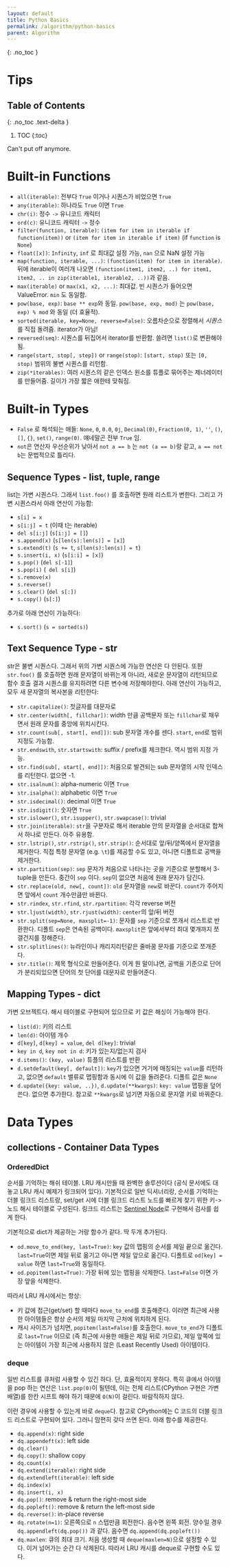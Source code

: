 ```yaml
---
layout: default
title: Python Basics
permalink: /algorithm/python-basics
parent: Algorithm
---
```


{: .no_toc }
# Tips
## Table of Contents
{: .no_toc .text-delta }

1. TOC
{:toc}

Can't put off anymore.

# Built-in Functions

- `all(iterable)`: 전부다 `True` 이거나 시퀀스가 비었으면 `True`
- `any(iterable)`: 하나라도 `True` 이면 `True`
- `chr(i)`: 정수 `->` 유니코드 캐릭터
- `ord(c)`: 유니코드 캐릭터 `->` 정수
- `filter(function, iterable)`: `(item for item in iterable if
  function(item))` or `(item for item in iterable if item)` (if
  `function` is `None`)
- `float([x])`: `Infinity`, `inf` 로 최대값 설정 가능, `nan` 으로 NaN
  설정 가능
- `map(function, iterable, ...)`: `(function(item) for item in
  iterable)`. 뒤에 iterable이 여러개 나오면 `(function(item1, item2,
  ..) for item1, item2, .. in zip(iterable1, iterable2, ..))`과 같음.
- `max(iterable)` or `max(x1, x2, ...)`: 최대값. 빈 시퀀스가 들어오면
  ValueError. `min` 도 동일함.
- `pow(base, exp)`: `base ** exp`와 동일. `pow(base, exp, mod)` 는
  `pow(base, exp) % mod` 와 동일 (더 효율적).
- `sorted(iterable, key=None, reverse=False)`: 오름차순으로 정렬해서
  *시퀀스*를 직접 돌려줌. iterator가 아님!
- `reversed(seq)`: 시퀀스를 뒤집어서 iterator를 반환함. 쓸려면
  `list()`로 변환해야 됨.
- `range(start, stop[, step])` or `range(stop)`: `[start, stop)` 또는
  `[0, stop)` 범위의 불변 시퀀스를 리턴함.
- `zip(*iterables)`: 여러 시퀀스의 같은 인덱스 원소를 튜플로 묶어주는
  제너레이터를 만들어줌. 길이가 가장 짧은 애한테 맞춰짐.


# Built-in Types

 - `False` 로 해석되는 애들: `None`, `0`, `0.0`, `0j`, `Decimal(0)`,
   `Fraction(0, 1)`, `''`, `()`, `[]`, `{}`, `set()`,
   `range(0)`. 얘네말곤 전부 `True` 임.
 - `not`은 연산자 우선순위가 낮아서 `not a == b` 는 `not (a == b)`랑
   같고, `a == not b`는 문법적으로 틀리다.

## Sequence Types - list, tuple, range
 list는 가변 시퀀스다. 그래서 `list.foo()` 를 호출하면 원래 리스트가
 변한다. 그리고 가변 시퀀스라서 아래 연산이 가능함:
  - `s[i] = x`
  - `s[i:j] = t` (이때 t는 iterable)
  - `del s[i:j]` (`s[i:j] = []`)
  - `s.append(x)` (`s[len(s):len(s)] = [x]`)
  - `s.extend(t)` (`s += t`, `s[len(s):len(s)] = t`)
  - `s.insert(i, x)` (`s[i:i] = [x]`)
  - `s.pop()` (`del s[-1]`)
  - `s.pop(i)` (` del s[i]`)
  - `s.remove(x)`
  - `s.reverse()`
  - `s.clear()` (`del s[:])`
  - `s.copy()` (`s[:]`)

 추가로 아래 연산이 가능하다:
  - `s.sort()` (`s = sorted(s)`)

## Text Sequence Type - str
 str은 불변 시퀀스다. 그래서 위의 가변 시퀀스에 가능한 연산은 다
 안된다. 또한 `str.foo()` 를 호출하면 원래 문자열이 바뀌는게 아니라,
 새로운 문자열이 리턴되므로 함수 호출 결과 시퀀스를 유지하려면 다른
 변수에 저장해야한다. 아래 연산이 가능하고, 모두 새 문자열의 복사본을
 리턴한다:
  - `str.capitalize()`: 첫글자를 대문자로
  - `str.center(width[, fillchar])`: width 만큼 공백문자 또는
    `fillchar`로 채우면서 원래 문자를 중앙에 위치시킨다.
  - `str.count(sub[, start[, end]])`: sub 문자열 개수를 센다. `start`,
    `end`로 범위 지정도 가능함.
  - `str.endswith`, `str.startswith`: suffix / prefix를 체크한다. 역시 범위
    지정 가능.
  - `str.find(sub[, start[, end]])`: 처음으로 발견되는 sub 문자열의
    시작 인덱스를 리턴한다. 없으면 -1.
  - `str.isalnum()`: alpha-numeric 이면 `True`
  - `str.isalpha()`: alphabetic 이면 `True`
  - `str.isdecimal()`: decimal 이면 `True`
  - `str.isdigit()`: 숫자면 `True`
  - `str.islower()`, `str.isupper()`, `str.swapcase()`: trivial
  - `str.join(iterable)`: `str`을 구분자로 해서 iterable 안의 문자열을
    순서대로 합쳐서 하나로 만든다. 아주 유용함.
  - `str.lstrip()`, `str.rstrip()`, `str.strip()`: 순서대로
    앞/뒤/양쪽에서 문자열을 제거한다. 직접 특정 문자열 (e.g. `\t`)를
    제공할 수도 있고, 아니면 디폴트로 공백을 제거한다.
  - `str.partition(sep)`: `sep` 문자가 처음으로 나타나는 곳을 기준으로
    분할해서 3-tuple을 만든다. 중간이 `sep` 이다. `sep`이 없으면
    처음에 원래 문자가 담긴다.
  - `str.replace(old, new[, count])`: `old` 문자열을 `new`로
    바꾼다. `count`가 주어지면 앞에서 `count` 개수만큼만 바뀐다.
  - `str.rindex`, `str.rfind`, `str.rpartition`: 각각 reverse 버전
  - `str.ljust(width)`, `str.rjust(width)`: `center`의 앞/뒤 버전
  - `str.split(sep=None, maxsplit=-1)`: 문자를 `sep` 기준으로 쪼개서
    리스트로 반환한다. 디폴트 `sep`은 연속된 공백이다. `maxsplit`은
    앞에서부터 최대 몇개까지 쪼갤건지를 정해준다.
  - `str.splitlines()`: 뉴라인이나 캐리지리턴같은 줄바꿈 문자를
    기준으로 쪼개준다.
  - `str.title()`: 제목 형식으로 만들어준다. 이게 뭔 말이냐면, 공백을
    기준으로 단어가 분리되있으면 단어의 첫 단어를 대문자로 만들어준다.

## Mapping Types - dict
 가변 오브젝트다. 해시 테이블로 구현되어 있으므로 키 값은 해싱이
 가능해야 한다.
  - `list(d)`: 키의 리스트
  - `len(d)`: 아이템 개수
  - `d[key]`, `d[key] = value`, `del d[key]`: trivial
  - `key in d`, `key not in d`: 키가 있는지/없는지 검사
  - `d.items()`: `(key, value)` 튜플의 리스트를 반환
  - `d.setdefault(key[, default])`: `key`가 있으면 거기에 매칭되는
    `value`를 리턴하고, 없으면 `default` 밸류로 맵핑함과 동시에 이
    값을 돌려준다. 디폴트 값은 `None`
  - `d.update({key: value, ..})`, `d.update(**kwargs)`: `key: value`
    맵핑을 덮어쓴다. 없으면 추가한다. 참고로 `**kwargs`로 넘기면
    자동으로 문자열 키로 바꿔준다.

# Data Types

## collections - Container Data Types

### OrderedDict
 순서를 기억하는 해쉬 테이블. LRU 캐시만들 때 완벽한 솔루션이다 (공식
 문서에도 대놓고 LRU 캐시 예제가 링크되어 있다). 기본적으로 일반
 딕셔너리랑, 순서를 기억하는 더블 링크드 리스트랑, set/get 시에 더블
 링크드 리스트 노드를 빠르게 찾기 위한 키->노드 해시 테이블로
 구성된다. 링크드 리스트는 [Sentinel
 Node](https://en.wikipedia.org/wiki/Sentinel_node)로 구현해서 검사를
 쉽게 한다.

 기본적으로 dict가 제공하는 거랑 함수가 같다. 딱 두개 추가된다.

 - `od.move_to_end(key, last=True)`: `key` 값의 맵핑의 순서를 제일
   끝으로 옮긴다. `last=True`이면 제일 뒤로 옮기고 아니면 제일 앞으로
   옮긴다. 디폴트로 `od[key] = value` 하면 `last=True`와 동일하다.
 - `od.popitem(last=True)`: 가장 뒤에 있는 맵핑을
   삭제한다. `last=False` 이면 가장 앞을 삭제한다.

 따라서 LRU 캐시에서는 항상:
  - 키 값에 접근(get/set) 할 때마다 `move_to_end`를 호출해준다. 이러면
    최근에 사용한 아이템들은 항상 순서의 제일 마지막 근처에 위치하게
    된다.
  - 캐시 사이즈가 넘치면, `popitem(last=False)`를
    호출한다. `move_to_end`가 디폴트로 `last=True` 이므로 (즉 최근에
    사용한 애들은 제일 뒤로 가므로), 제일 앞쪽에 있는 아이템이 가장
    최근에 사용하지 않은 (Least Recently Used) 아이템이다.

### deque
 일반 리스트를 큐처럼 사용할 수 있긴 하다. 단, 효율적이지 못하다. 특히
 큐에서 아이템을 pop 하는 연산은 `list.pop(0)`이 될텐데, 이는 전체
 리스트(CPython 구현은 가변 배열)를 한칸 시프트 해야 하기 때문에
 `O(N)`이 걸린다. 바람직하지 않다.

 이런 경우에 사용할 수 있는게 바로 `deque`다. 참고로 CPython에는 C
 코드의 더블 링크드 리스트로 구현되어 있다. 그러니 맘편히 갖다 쓰면
 된다. 아래 함수를 제공한다.
 - `dq.append(x)`: right side
 - `dq.appendeft(x)`: left side
 - `dq.clear()`
 - `dq.copy()`: shallow copy
 - `dq.count(x)`
 - `dq.extend(iterable)`: right side
 - `dq.extendleft(iterable)`: left side
 - `dq.index(x)`
 - `dq.insert(i, x)`
 - `dq.pop()`: remove & return the right-most side
 - `dq.popleft()`: remove & return the left-most side
 - `dq.reverse()`: in-place reverse
 - `dq.rotate(n=1)`: 오른쪽으로 `n` 스텝만큼 회전한다. 음수면 왼쪽
   회전. 양수일 경우 `dq.appendleft(dq.pop())` 과 같다. 음수면
   `dq.append(dq.popleft())`
 - `dq.maxlen`: 큐의 최대 크기. 처음 생성할 때 `deque(maxlen=N)`으로
   설정할 수 있다. 이거 넘어가는 순간 다 삭제된다. 따라서 LRU 캐시를
   deque로 구현할 수도 있다.
